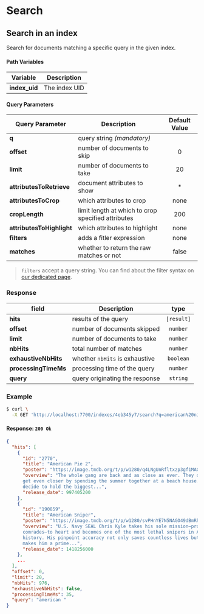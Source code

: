 # Search

## Search in an index

<RouteHighlighter method="GET" route="/indexes/:index_uid/search"/>

Search for documents matching a specific query in the given index.

#### Path Variables

| Variable      | Description   |
| ------------- | ------------- |
| **index_uid** | The index UID |

#### Query Parameters

| Query Parameter           | Description                                        | Default Value |
| ------------------------- | -------------------------------------------------- | :-----------: |
| **q**                     | query string _(mandatory)_                         |               |
| **offset**                | number of documents to skip                        |       0       |
| **limit**                 | number of documents to take                        |      20       |
| **attributesToRetrieve**  | document attributes to show                        |      \*       |
| **attributesToCrop**      | which attributes to crop                           |     none      |
| **cropLength**            | limit length at which to crop specified attributes |      200      |
| **attributesToHighlight** | which attributes to highlight                      |     none      |
| **filters**               | adds a fitler expression  		                 |     none      |
| **matches**               | whether to return the raw matches or not           |     false     |

> `filters` accept a query string. You can find about the filter syntax on [our dedicated page](/guides/advanced_guides/filtering).

### Response

| field                | Description                    |    type    |
| -------------------- | ------------------------------ | :--------: |
| **hits**             | results of the query           | `[result]` |
| **offset**           | number of documents skipped    |  `number`  |
| **limit**            | number of documents to take    |  `number`  |
| **nbHits**           | total number of matches        |  `number`  |
| **exhaustiveNbHits** | whether `nbHits` is exhaustive | `boolean`  |
| **processingTimeMs** | processing time of the query   |  `number`  |
| **query**            | query originating the response |  `string`  |

### Example

```bash
$ curl \
  -X GET 'http://localhost:7700/indexes/4eb345y7/search?q=american%20ninja%205'
```

#### Response: `200 Ok`

```json
{
  "hits": [
    {
      "id": "2770",
      "title": "American Pie 2",
      "poster": "https://image.tmdb.org/t/p/w1280/q4LNgUnRfltxzp3gf1MAGiK5LhV.jpg",
      "overview": "The whole gang are back and as close as ever. They decide to
      get even closer by spending the summer together at a beach house. They
      decide to hold the biggest...",
      "release_date": 997405200
    },
    {
      "id": "190859",
      "title": "American Sniper",
      "poster": "https://image.tmdb.org/t/p/w1280/svPHnYE7N5NAGO49dBmRhq0vDQ3.jpg",
      "overview": "U.S. Navy SEAL Chris Kyle takes his sole mission—protect his
      comrades—to heart and becomes one of the most lethal snipers in American
      history. His pinpoint accuracy not only saves countless lives but also
      makes him a prime...",
      "release_date": 1418256000
    },
    ...
  ],
  "offset": 0,
  "limit": 20,
  "nbHits": 976,
  "exhaustiveNbHits": false,
  "processingTimeMs": 35,
  "query": "american "
}
```
